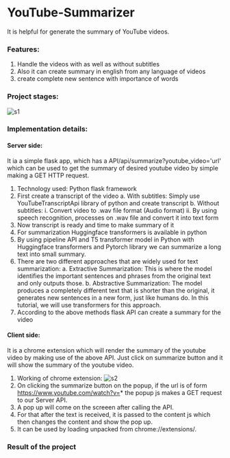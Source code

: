 # YouTube-Summarizer
It is helpful for generate the summary of YouTube videos.

### Features:
1. Handle the videos with as well as without subtitles
2. Also it can create summary in english from any language of videos
3. create complete new sentence with importance of words

### Project stages:
![s1](https://user-images.githubusercontent.com/62012906/138927706-fe70fb0b-7f27-4a34-8c74-85a446e713a9.png)

### Implementation details:
#### Server side:
It ia a simple flask app, which has a API/api/summarize?youtube_video='url' which can be used to get the summary of desired youtube video by simple making a GET HTTP request.
1. Technology used: Python flask framework 
2. First create a transcript of the video
    a. With subtitles: Simply use YouTubeTranscriptApi library of python and create transcript
    b. Without subtitles:
          i. Convert video to .wav file format (Audio format)
          ii. By using speech recognition, processes on .wav file and convert it into text form
3. Now transcript is ready and time to make summary of it
4. For summarization Huggingface transformers is available in python
5. By using pipeline API and T5 transformer model in Python with Huggingface transformers and Pytorch library we can summarize a long text into small summary.
6. There are two different approaches that are widely used for text summarization:
        a. Extractive Summarization: This is where the model identifies the important sentences and phrases from the original text and only outputs those.
        b. Abstractive Summarization: The model produces a completely different text that is shorter than the original, it generates new sentences in a new form, just like humans do. In this tutorial, we will use transformers for this approach.
7. According to the above methods flask API can create a summary for the video

#### Client side:
It is a chrome extension which will render the summary of the youtube video by making use of the above API. Just click on summarize button and it will show the summary of the youtube video.
1. Working of chrome extension:
![s2](https://user-images.githubusercontent.com/62012906/138928025-48faf828-0f22-4322-be57-4826c694644b.png)
2. On clicking the summarize button on the popup, if the url is of form https://www.youtube.com/watch?v=* the popup js makes a GET request to our Server API.
3. A pop up will come on the screeen after calling the API. 
4. For that after the text is received, it is passed to the content js which then changes the content and show the pop up.
5. It can be used by loading unpacked from chrome://extensions/.

### Result of the project
